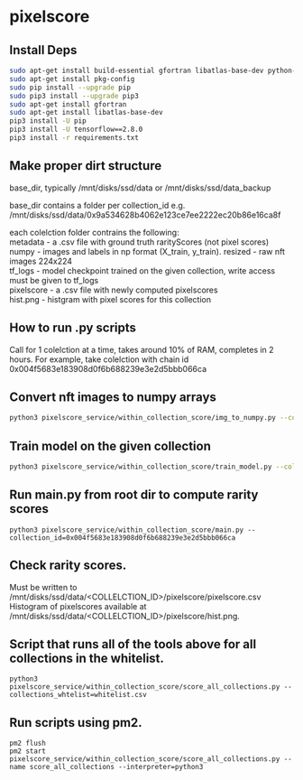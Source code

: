# pixelscore

## Install Deps

```sh
sudo apt-get install build-essential gfortran libatlas-base-dev python-pip python-dev
sudo apt-get install pkg-config
sudo pip install --upgrade pip
sudo pip3 install --upgrade pip3
sudo apt-get install gfortran
sudo apt-get install libatlas-base-dev
pip3 install -U pip
pip3 install -U tensorflow==2.8.0
pip3 install -r requirements.txt
```

## Make proper dirt structure

base_dir, typically /mnt/disks/ssd/data or /mnt/disks/ssd/data_backup  

base_dir contains a folder per collection_id e.g.
/mnt/disks/ssd/data/0x9a534628b4062e123ce7ee2222ec20b86e16ca8f  

each colelction folder contrains the following:  
metadata -  a .csv file with ground truth rarityScores (not pixel scores)  
numpy - images and labels in np format (X_train, y_train). 
resized - raw nft images 224x224  
tf_logs - model checkpoint trained on the given collection, write access must be given to tf_logs  
pixelscore - a .csv file with newly computed pixelscores  
hist.png - histgram with pixel scores for this collection  

## How to run .py scripts

Call for 1 colelction at a time, takes around 10% of RAM, completes in 2 hours. For example, take colelction with chain id 0x004f5683e183908d0f6b688239e3e2d5bbb066ca

## Convert nft images to numpy arrays

```sh
python3 pixelscore_service/within_collection_score/img_to_numpy.py --collection_id=0x004f5683e183908d0f6b688239e3e2d5bbb066ca
```

## Train model on the given collection

```sh
python3 pixelscore_service/within_collection_score/train_model.py --collection_id=0x004f5683e183908d0f6b688239e3e2d5bbb066ca
```

## Run main.py from root dir to compute rarity scores

```
python3 pixelscore_service/within_collection_score/main.py --collection_id=0x004f5683e183908d0f6b688239e3e2d5bbb066ca
```

## Check rarity scores.

Must be written to /mnt/disks/ssd/data/<COLLELCTION_ID>/pixelscore/pixelscore.csv  
Histogram of pixelscores available at /mnt/disks/ssd/data/<COLLELCTION_ID>/pixelscore/hist.png.

## Script that runs all of the tools above for all collections in the whitelist.

```
python3 pixelscore_service/within_collection_score/score_all_collections.py --collections_whtelist=whitelist.csv
```

## Run scripts using pm2.
```
pm2 flush
pm2 start pixelscore_service/within_collection_score/score_all_collections.py --name score_all_collections --interpreter=python3
```
